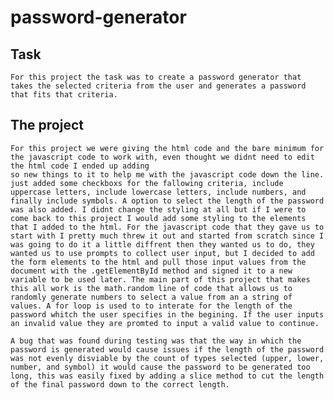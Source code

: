 # password-generator


## Task
    For this project the task was to create a password generator that takes the selected criteria from the user and generates a password that fits that criteria. 

## The project
    For this project we were giving the html code and the bare minimum for the javascript code to work with, even thought we didnt need to edit the html code I ended up adding 
    so new things to it to help me with the javascript code down the line. just added some checkboxs for the fallowing criteria, include uppercase letters, include lowercase letters, include numbers, and finally include symbols. A option to select the length of the password was also added. I didnt change the styling at all but if I were to come back to this project I would add some styling to the elements that I added to the html. For the javascript code that they gave us to start with I pretty much threw it out and started from scratch since I was going to do it a little diffrent then they wanted us to do, they wanted us to use prompts to collect user input, but I decided to add the form elements to the html and pull those input values from the document with the .getElementById method and signed it to a new variable to be used later. The main part of this project that makes this all work is the math.random line of code that allows us to randomly generate numbers to select a value from an a string of values. A for loop is used to to interate for the length of the password whitch the user specifies in the begining. If the user inputs an invalid value they are promted to input a valid value to continue. 

    A bug that was found during testing was that the way in which the password is generated would cause issues if the length of the password was not evenly disviable by the count of types selected (upper, lower, number, and symbol) it would cause the password to be generated too long, this was easily fixed by adding a slice method to cut the length of the final password down to the correct length.  